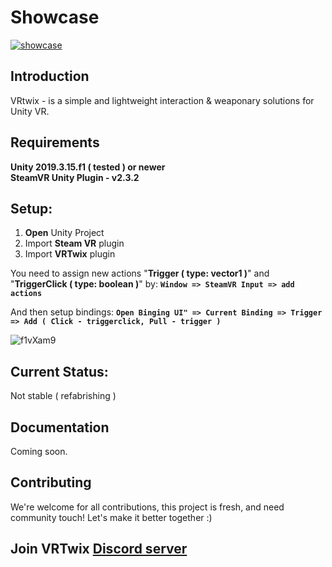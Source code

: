 # Showcase
<a href="https://youtu.be/YO4i58b0LXo">![showcase](https://i.imgur.com/F06ZZQq.png)</a>

## Introduction
VRtwix - is a simple and lightweight interaction & weaponary solutions for Unity VR.

## Requirements 
<b>Unity 2019.3.15.f1 ( tested ) or newer</b><br>
<b>SteamVR Unity Plugin - v2.3.2 </b>

## Setup:
1. **Open** Unity Project
2. Import **Steam VR** plugin
3. Import **VRTwix** plugin

You need to assign new actions "**Trigger ( type: vector1 )**" and "**TriggerClick ( type: boolean )**" by:
**`Window => SteamVR Input => add actions`**

And then setup bindings:
**`Open Binging UI" => Current Binding => Trigger => Add ( Click - triggerclick, Pull - trigger )`**

![f1vXam9](https://user-images.githubusercontent.com/23486183/83937716-0fc03d80-a784-11ea-94b5-08293b2b38d0.png)


## Current Status:
Not stable ( refabrishing )

## Documentation
Coming soon.

## Contributing
We're welcome for all contributions, this project is fresh, and need community touch! Let's make it better together :)

## Join VRTwix [Discord server](https://discord.gg/vVKxB9g)
